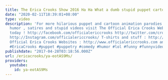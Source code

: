 ```yaml
---
title: The Erica Crooks Show 2016 Ha Ha What a dumb stupid puppet cartoon show
date: "2020-02-11T18:39:01+08:00"
type: video
description: 'For more hilarious puppet and cartoon animation parodies , Dark Comedy
  humor , satires and stupid videos visit The Official Erica Crooks Website : officialericcrooks.com
  today ! http://facebook.com/officialericcrooks http://twitter.com/crooks_erica http://youtube.com/user/officialericcrooks
  http://Instagram.com/officialericcrooks/ T-shirts and stuff : http://www.zazzle.com/officialericcrooks
  Official Erica Crooks Websites : http://www.officialericcrooks.com and ericacrooks.com
  #EricaCrooks #puppet #puppetry #comedy #humor #lol #funny #funnyvideos'
publishdate: "2017-04-28T03:18:56.000Z"
url: /ericacrooks/ya-eotAS9Ms/
providers:
  youtube:
    id: ya-eotAS9Ms
---
```

